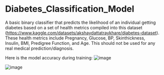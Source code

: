 # Diabetes_Classification_Model

A basic binary classifier that predicts the likelihood of an individual getting diabetes based on a set of health metrics compiled into this dataset (https://www.kaggle.com/datasets/akshaydattatraykhare/diabetes-dataset).
These health metrics include Pregnancy, Glucose, BP, Skinthickness, Insulin, BMI, Predigree Function, and Age. This should not be used for any real medical prediction/diagnosis. 

Here is the model accuracy during training:
![image](https://github.com/connordolley/Diabetes_Classification_Model/assets/88245714/c9996412-d2cc-4724-b3f1-dd91f620393d)

![image](https://github.com/connordolley/Diabetes_Classification_Model/assets/88245714/71a5fc4b-b17e-4f3a-8b0f-a4fcba359ca3)
